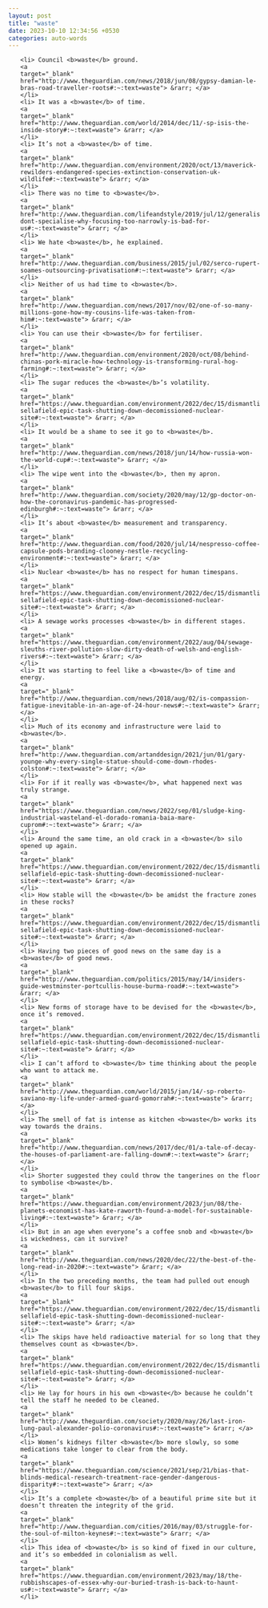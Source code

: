 ```yaml
---
layout: post
title: "waste"
date: 2023-10-10 12:34:56 +0530
categories: auto-words
---
```

<ol>

    <li> Council <b>waste</b> ground.
    <a 
    target="_blank" 
    href="http://www.theguardian.com/news/2018/jun/08/gypsy-damian-le-bras-road-traveller-roots#:~:text=waste"> &rarr; </a>
    </li>
    <li> It was a <b>waste</b> of time.
    <a 
    target="_blank" 
    href="http://www.theguardian.com/world/2014/dec/11/-sp-isis-the-inside-story#:~:text=waste"> &rarr; </a>
    </li>
    <li> It’s not a <b>waste</b> of time.
    <a 
    target="_blank" 
    href="http://www.theguardian.com/environment/2020/oct/13/maverick-rewilders-endangered-species-extinction-conservation-uk-wildlife#:~:text=waste"> &rarr; </a>
    </li>
    <li> There was no time to <b>waste</b>.
    <a 
    target="_blank" 
    href="http://www.theguardian.com/lifeandstyle/2019/jul/12/generalise-dont-specialise-why-focusing-too-narrowly-is-bad-for-us#:~:text=waste"> &rarr; </a>
    </li>
    <li> We hate <b>waste</b>, he explained.
    <a 
    target="_blank" 
    href="http://www.theguardian.com/business/2015/jul/02/serco-rupert-soames-outsourcing-privatisation#:~:text=waste"> &rarr; </a>
    </li>
    <li> Neither of us had time to <b>waste</b>.
    <a 
    target="_blank" 
    href="http://www.theguardian.com/news/2017/nov/02/one-of-so-many-millions-gone-how-my-cousins-life-was-taken-from-him#:~:text=waste"> &rarr; </a>
    </li>
    <li> You can use their <b>waste</b> for fertiliser.
    <a 
    target="_blank" 
    href="http://www.theguardian.com/environment/2020/oct/08/behind-chinas-pork-miracle-how-technology-is-transforming-rural-hog-farming#:~:text=waste"> &rarr; </a>
    </li>
    <li> The sugar reduces the <b>waste</b>’s volatility.
    <a 
    target="_blank" 
    href="https://www.theguardian.com/environment/2022/dec/15/dismantling-sellafield-epic-task-shutting-down-decomissioned-nuclear-site#:~:text=waste"> &rarr; </a>
    </li>
    <li> It would be a shame to see it go to <b>waste</b>.
    <a 
    target="_blank" 
    href="http://www.theguardian.com/news/2018/jun/14/how-russia-won-the-world-cup#:~:text=waste"> &rarr; </a>
    </li>
    <li> The wipe went into the <b>waste</b>, then my apron.
    <a 
    target="_blank" 
    href="http://www.theguardian.com/society/2020/may/12/gp-doctor-on-how-the-coronavirus-pandemic-has-progressed-edinburgh#:~:text=waste"> &rarr; </a>
    </li>
    <li> It’s about <b>waste</b> measurement and transparency.
    <a 
    target="_blank" 
    href="http://www.theguardian.com/food/2020/jul/14/nespresso-coffee-capsule-pods-branding-clooney-nestle-recycling-environment#:~:text=waste"> &rarr; </a>
    </li>
    <li> Nuclear <b>waste</b> has no respect for human timespans.
    <a 
    target="_blank" 
    href="https://www.theguardian.com/environment/2022/dec/15/dismantling-sellafield-epic-task-shutting-down-decomissioned-nuclear-site#:~:text=waste"> &rarr; </a>
    </li>
    <li> A sewage works processes <b>waste</b> in different stages.
    <a 
    target="_blank" 
    href="https://www.theguardian.com/environment/2022/aug/04/sewage-sleuths-river-pollution-slow-dirty-death-of-welsh-and-english-rivers#:~:text=waste"> &rarr; </a>
    </li>
    <li> It was starting to feel like a <b>waste</b> of time and energy.
    <a 
    target="_blank" 
    href="http://www.theguardian.com/news/2018/aug/02/is-compassion-fatigue-inevitable-in-an-age-of-24-hour-news#:~:text=waste"> &rarr; </a>
    </li>
    <li> Much of its economy and infrastructure were laid to <b>waste</b>.
    <a 
    target="_blank" 
    href="http://www.theguardian.com/artanddesign/2021/jun/01/gary-younge-why-every-single-statue-should-come-down-rhodes-colston#:~:text=waste"> &rarr; </a>
    </li>
    <li> For if it really was <b>waste</b>, what happened next was truly strange.
    <a 
    target="_blank" 
    href="https://www.theguardian.com/news/2022/sep/01/sludge-king-industrial-wasteland-el-dorado-romania-baia-mare-cuprom#:~:text=waste"> &rarr; </a>
    </li>
    <li> Around the same time, an old crack in a <b>waste</b> silo opened up again.
    <a 
    target="_blank" 
    href="https://www.theguardian.com/environment/2022/dec/15/dismantling-sellafield-epic-task-shutting-down-decomissioned-nuclear-site#:~:text=waste"> &rarr; </a>
    </li>
    <li> How stable will the <b>waste</b> be amidst the fracture zones in these rocks?
    <a 
    target="_blank" 
    href="https://www.theguardian.com/environment/2022/dec/15/dismantling-sellafield-epic-task-shutting-down-decomissioned-nuclear-site#:~:text=waste"> &rarr; </a>
    </li>
    <li> Having two pieces of good news on the same day is a <b>waste</b> of good news.
    <a 
    target="_blank" 
    href="http://www.theguardian.com/politics/2015/may/14/insiders-guide-westminster-portcullis-house-burma-road#:~:text=waste"> &rarr; </a>
    </li>
    <li> New forms of storage have to be devised for the <b>waste</b>, once it’s removed.
    <a 
    target="_blank" 
    href="https://www.theguardian.com/environment/2022/dec/15/dismantling-sellafield-epic-task-shutting-down-decomissioned-nuclear-site#:~:text=waste"> &rarr; </a>
    </li>
    <li> I can’t afford to <b>waste</b> time thinking about the people who want to attack me.
    <a 
    target="_blank" 
    href="http://www.theguardian.com/world/2015/jan/14/-sp-roberto-saviano-my-life-under-armed-guard-gomorrah#:~:text=waste"> &rarr; </a>
    </li>
    <li> The smell of fat is intense as kitchen <b>waste</b> works its way towards the drains.
    <a 
    target="_blank" 
    href="http://www.theguardian.com/news/2017/dec/01/a-tale-of-decay-the-houses-of-parliament-are-falling-down#:~:text=waste"> &rarr; </a>
    </li>
    <li> Shorter suggested they could throw the tangerines on the floor to symbolise <b>waste</b>.
    <a 
    target="_blank" 
    href="https://www.theguardian.com/environment/2023/jun/08/the-planets-economist-has-kate-raworth-found-a-model-for-sustainable-living#:~:text=waste"> &rarr; </a>
    </li>
    <li> But in an age when everyone’s a coffee snob and <b>waste</b> is wickedness, can it survive?
    <a 
    target="_blank" 
    href="http://www.theguardian.com/news/2020/dec/22/the-best-of-the-long-read-in-2020#:~:text=waste"> &rarr; </a>
    </li>
    <li> In the two preceding months, the team had pulled out enough <b>waste</b> to fill four skips.
    <a 
    target="_blank" 
    href="https://www.theguardian.com/environment/2022/dec/15/dismantling-sellafield-epic-task-shutting-down-decomissioned-nuclear-site#:~:text=waste"> &rarr; </a>
    </li>
    <li> The skips have held radioactive material for so long that they themselves count as <b>waste</b>.
    <a 
    target="_blank" 
    href="https://www.theguardian.com/environment/2022/dec/15/dismantling-sellafield-epic-task-shutting-down-decomissioned-nuclear-site#:~:text=waste"> &rarr; </a>
    </li>
    <li> He lay for hours in his own <b>waste</b> because he couldn’t tell the staff he needed to be cleaned.
    <a 
    target="_blank" 
    href="http://www.theguardian.com/society/2020/may/26/last-iron-lung-paul-alexander-polio-coronavirus#:~:text=waste"> &rarr; </a>
    </li>
    <li> Women’s kidneys filter <b>waste</b> more slowly, so some medications take longer to clear from the body.
    <a 
    target="_blank" 
    href="https://www.theguardian.com/science/2021/sep/21/bias-that-blinds-medical-research-treatment-race-gender-dangerous-disparity#:~:text=waste"> &rarr; </a>
    </li>
    <li> It’s a complete <b>waste</b> of a beautiful prime site but it doesn’t threaten the integrity of the grid.
    <a 
    target="_blank" 
    href="http://www.theguardian.com/cities/2016/may/03/struggle-for-the-soul-of-milton-keynes#:~:text=waste"> &rarr; </a>
    </li>
    <li> This idea of <b>waste</b> is so kind of fixed in our culture, and it’s so embedded in colonialism as well.
    <a 
    target="_blank" 
    href="https://www.theguardian.com/environment/2023/may/18/the-rubbishscapes-of-essex-why-our-buried-trash-is-back-to-haunt-us#:~:text=waste"> &rarr; </a>
    </li>